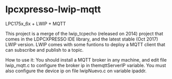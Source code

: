 # lpcxpresso-lwip-mqtt
LPC175x_6x + LWIP + MQTT

This project is a merge of the lwip_tcpecho (released on 2014) project that comes in the LDPCXPRESSO IDE library, and the latest stable (Oct 2017) LWIP version. LWIP comes with some funtions to deploy a MQTT client that can subscribe and publish to a topic. 

How to use it:
You should install a MQTT broker in any machine, and edit file lwip_mqtt.c to configure the broker ip in themqttServerIP variable. You must also configure the device ip on file lwipNuevo.c on variable ipaddr.

  
